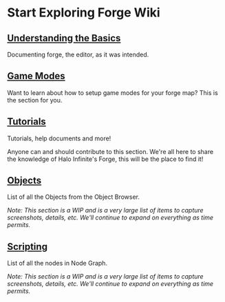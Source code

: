 # Start Exploring Forge Wiki

## [Understanding the Basics](../understanding-the-basics/README.md)

Documenting forge, the editor, as it was intended.

## [Game Modes](../game-modes/README.md)

Want to learn about how to setup game modes for your forge map? This is the section for you.

## [Tutorials](../tutorials/README.md)

Tutorials, help documents and more!

Anyone can and should contribute to this section. We're all here to share the knowledge of Halo Infinite's Forge, this will be the place to find it!

## [Objects](../objects/README.md)

List of all the Objects from the Object Browser.

_Note: This section is a WIP and is a very large list of items to capture screenshots, details, etc. We'll continue to expand on everything as time permits._

## [Scripting](../scripting/README.md)

List of all the nodes in Node Graph.

_Note: This section is a WIP and is a very large list of items to capture screenshots, details, etc. We'll continue to expand on everything as time permits._
